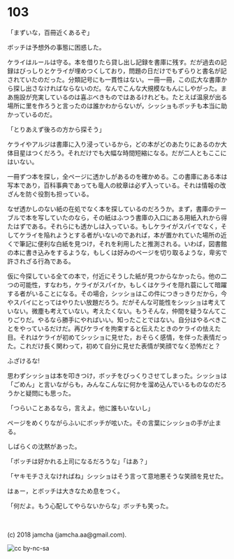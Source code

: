 # 103

「まずいな，百冊近くあるぞ」  

ボッチは予想外の事態に困惑した。  

ケライはルールは守る。本を借りたら貸し出し記録を書庫に残す。だが過去の記録はびっしりとケライが埋めつくしており，問題の日だけでもずらりと書名が記されていたのだった。分類記号にも一貫性はない。一冊一冊，この広大な書庫から探し出さなければならないのだ。なんでこんな大規模なもんにしやがった。まあ施設が充実しているのは喜ぶべきものではあるけれども。たとえば温泉が出る場所に里を作ろうと言ったのは誰かわからないが，シッショもボッチも本当に助かっているのだ。  

「とりあえず後ろの方から探そう」  

ケライやアルジは書庫に入り浸っているから，どの本がどのあたりにあるのか大体目星はつくだろう。それだけでも大幅な時間短縮になる。だが二人ともここにはいない。  

一冊ずつ本を探し，全ページに透かしがあるのを確かめる。この書庫にある本は写本であり，百科事典であっても竜人の紋章は必ず入っている。それは情報の改ざんを防ぐ役割も担っている。  

なぜ透かしのない紙の在処でなく本を探しているのだろうか。まず，書庫のテーブルで本を写していたのなら，その紙はふつう書庫の入口にある用紙入れから得たはずである。それらにも透かしは入っている。もしケライがスパイでなく，そしてケライを陥れようとする者がいないのであれば，本が置かれていた場所の近くで筆記に便利な白紙を見つけ，それを利用したと推測される。いわば，図書館の本に書き込みをするような，もしくは好みのページを切り取るような，卑劣で許されざる行為である。  

仮に今探している全ての本で，付近にそうした紙が見つからなかったら。他の二つの可能性，すなわち，ケライがスパイか，もしくはケライを隠れ蓑にして暗躍する者がいることになる。その場合，シッショはこの件につきっきりだから，今やスパイにとってはやりたい放題だろう。だがそんな可能性をシッショは考えていない。微塵も考えていない。考えたくない。もうそんな，仲間を疑うなんてこりごりだ。やるなら勝手にやればいい。知ったことではない。自分はやるべきことをやっているだけだ。再びケライを拘束すると伝えたときのケライの怯えた目。それはケライが初めてシッショに見せた，おそらく感情，を伴った表情だった。これだけ長く関わって，初めて自分に見せた表情が笑顔でなく恐怖だと？  

ふざけるな!  

思わずシッショは本を叩きつけ，ボッチをびっくりさせてしまった。シッショは「ごめん」と言いながらも，みんなこんなに何かを溜め込んでいるものなのだろうかと疑問にも思った。  

「つらいことあるなら，言えよ。他に誰もいないし」  

ページをめくりながらふいにボッチが呟いた。その言葉にシッショの手が止まる。  

しばらくの沈黙があった。  

「ボッチは好かれる上司になるだろうな」「はあ？」  

「ヤキモチさえなければね」シッショはそう言って意地悪そうな笑顔を見せた。  

はぁー，とボッチは大きなため息をつく。  

「何だよ。もう心配してやらないからな」ボッチも笑った。  

<br>  
<br>  
(c) 2018 jamcha (jamcha.aa@gmail.com).  

![cc by-nc-sa](https://i.creativecommons.org/l/by-nc-sa/4.0/88x31.png)
